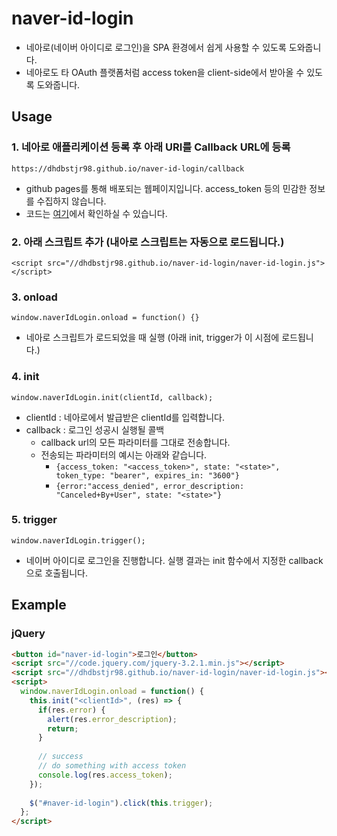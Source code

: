 # naver-id-login
- 네아로(네이버 아이디로 로그인)을 SPA 환경에서 쉽게 사용할 수 있도록 도와줍니다.
- 네아로도 타 OAuth 플랫폼처럼 access token을 client-side에서 받아올 수 있도록 도와줍니다.

## Usage
### 1. 네아로 애플리케이션 등록 후 아래 URI를 Callback URL에 등록
```
https://dhdbstjr98.github.io/naver-id-login/callback
```
- github pages를 통해 배포되는 웹페이지입니다. access_token 등의 민감한 정보를 수집하지 않습니다.
- 코드는 [여기](https://github.com/dhdbstjr98/naver-id-login/blob/master/callback.html)에서 확인하실 수 있습니다.

### 2. 아래 스크립트 추가 (내아로 스크립트는 자동으로 로드됩니다.)
```
<script src="//dhdbstjr98.github.io/naver-id-login/naver-id-login.js"></script>
```

### 3. onload
```
window.naverIdLogin.onload = function() {}
```
- 네아로 스크립트가 로드되었을 때 실행 (아래 init, trigger가 이 시점에 로드됩니다.)

### 4. init
```
window.naverIdLogin.init(clientId, callback);
```
- clientId : 네아로에서 발급받은 clientId를 입력합니다.
- callback : 로그인 성공시 실행될 콜백
   - callback url의 모든 파라미터를 그대로 전송합니다.
   - 전송되는 파라미터의 예시는 아래와 같습니다.
      - `{access_token: "<access_token>", state: "<state>", token_type: "bearer", expires_in: "3600"}`
      - `{error:"access_denied", error_description: "Canceled+By+User", state: "<state>"}`

### 5. trigger
```
window.naverIdLogin.trigger();
```
- 네이버 아이디로 로그인을 진행합니다. 실행 결과는 init 함수에서 지정한 callback으로 호출됩니다.

## Example
### jQuery
```html
<button id="naver-id-login">로그인</button>
<script src="//code.jquery.com/jquery-3.2.1.min.js"></script>
<script src="//dhdbstjr98.github.io/naver-id-login/naver-id-login.js"></script>
<script>
  window.naverIdLogin.onload = function() {
    this.init("<clientId>", (res) => {
      if(res.error) {
        alert(res.error_description);
        return;
      }
  
      // success
      // do something with access token
      console.log(res.access_token);
    });
  
    $("#naver-id-login").click(this.trigger);
  };
</script>
```
